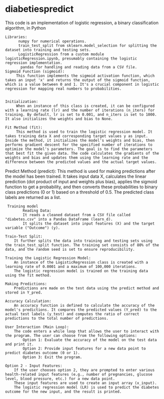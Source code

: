 # diabetiespredict
This code is an implementation of logistic regression, a binary classification algorithm, in Python


    Libraries:
          numpy for numerical operations.
          train_test_split from sklearn.model_selection for splitting the dataset into training and testing sets.
          LogisticRegression from a custom module logisticRegression.ipynb, presumably containing the logistic regression implementation.
           pandas for handling and reading data from a CSV file.
    Sigmoid Function (sigmoid): 
         This function implements the sigmoid activation function, which takes an input 'x' and returns the output of the sigmoid function, which is a value between 0 and 1. It's a crucial component in logistic regression for mapping real numbers to probabilities.


    Initialization: 
         When an instance of this class is created, it can be configured with a learning rate (lr) and the number of iterations (n_iters) for training. By default, lr is set to 0.001, and n_iters is set to 1000. It also initializes the weights and bias to None.

    Fit Method (fit): 
         This method is used to train the logistic regression model. It takes training data X and corresponding target values y as input. Inside the method, it initializes the model's weights and bias, then performs gradient descent for the specified number of iterations to optimize the model's parameters. The goal is to find the parameters that best fit the given data. The code calculates the gradients of the weights and bias and updates them using the learning rate and the difference between the predicted values and the actual target values.

   Predict Method (predict): 
         This method is used for making predictions after the model has been trained. It takes input data X, calculates the linear prediction (dot product of input and weights plus bias), applies the sigmoid function to get a probability, and then converts these probabilities to binary class predictions (0 or 1) based on a threshold of 0.5. The predicted class labels are returned as a list.

         

     Training model
            Reading Data:
            It reads a cleaned dataset from a CSV file called "diabetes.csv" into a Pandas DataFrame (learn_d).
            It splits the dataset into input features (X) and the target variable ("Outcome") (y).

    Train-Test Split:
        It further splits the data into training and testing sets using the train_test_split function. The training set consists of 80% of the data, and the random seed is set to ensure reproducibility.

    Training the Logistic Regression Model:
        An instance of the LogisticRegression class is created with a learning rate of 0.0001 and a maximum of 100,000 iterations.
        The logistic regression model is trained on the training data using the fit method.

    Making Predictions:
        Predictions are made on the test data using the predict method and stored in Y_pred.

    Accuracy Calculation:
        An accuracy function is defined to calculate the accuracy of the model's predictions. It compares the predicted values (Y_pred) to the actual test labels (y_test) and computes the ratio of correct predictions to the total number of predictions.

    User Interaction (Main Loop):
        The code enters a while loop that allows the user to interact with the program. The user can choose from the following options:
            Option 1: Evaluate the accuracy of the model on the test data and print it.
            Option 2: Provide input features for a new data point to predict diabetes outcome (0 or 1).
            Option 3: Exit the program.

    Option 2 - Input Features:
        If the user chooses option 2, they are prompted to enter various health-related input features (e.g., number of pregnancies, glucose level, blood pressure, etc.) for a new data point.
        These input features are used to create an input array (x_input).
        The logistic regression model (LR) is used to predict the diabetes outcome for the new input, and the result is printed.

